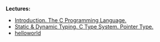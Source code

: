 **Lectures:**
- [Introduction. The C Programming Language.](Introduction.%20The%20C%20Programming%20Language..md)
- [Static & Dynamic Typing. C Type System. Pointer Type.](Static%20&%20Dynamic%20Typing.%20C%20Type%20System.%20Pointer%20Type..md)
- [helloworld](helloworld.md)